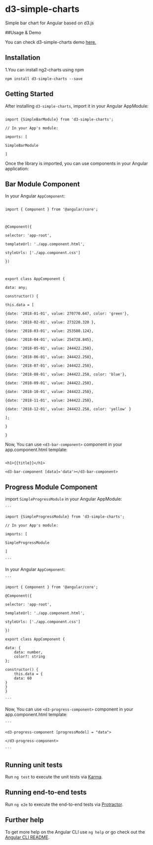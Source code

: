 
  

# d3-simple-charts

  

Simple bar chart for Angular based on d3.js

  

##Usage & Demo

  

You can check d3-simple-charts demo [here.](https://stackblitz.com/edit/angular-simple-d3-bar?file=src/app/module/bar/bar.component.html)

  

## Installation

  

1.You can install ng2-charts using npm

  

`npm install d3-simple-charts --save`

  

## Getting Started

  

After installing `d3-simple-charts`, import it in your Angular AppModule:

```

import {SimpleBarModule} from 'd3-simple-charts';

// In your App's module:

imports: [

SimpleBarModule

]

```

  

Once the library is imported, you can use components in your Angular application:

  

## Bar Module Component

  

In your Angular `AppComponent`:

```

import { Component } from '@angular/core';

  

@Component({

selector: 'app-root',

templateUrl: './app.component.html',

styleUrls: ['./app.component.css']

})

  

export class AppComponent {

data: any;

constructor() {

this.data = [

{date: '2018-01-01', value: 270770.647, color: 'green'},

{date: '2018-02-01', value: 273220.320 },

{date: '2018-03-01', value: 253580.124},

{date: '2018-04-01', value: 254728.845},

{date: '2018-05-01', value: 244422.258},

{date: '2018-06-01', value: 244422.258},

{date: '2018-07-01', value: 244422.258},

{date: '2018-08-01', value: 244422.258, color: 'blue'},

{date: '2018-09-01', value: 244422.258},

{date: '2018-10-01', value: 244422.258},

{date: '2018-11-01', value: 244422.258},

{date: '2018-12-01', value: 244422.258, color: 'yellow' }

];

}

}

```

Now, You can use `<d3-bar-component>` component in your app.component.html template:

  

```

<h1>{{title}}</h1>

<d3-bar-component [data]='data'></d3-bar-component>

```

## Progress Module Component

import `SimpleProgressModule` in your Angular AppModule:

    ```

    import {SimpleProgressModule} from 'd3-simple-charts';

    // In your App's module:

    imports: [

    SimpleProgressModule

    ]

    ```

In your Angular `AppComponent`:

    ```

    import { Component } from '@angular/core';

    @Component({

    selector: 'app-root',

    templateUrl: './app.component.html',

    styleUrls: ['./app.component.css']

    })

    export class AppComponent {

    data: {
        data: number,
        color?: string
    };

    constructor() {
        this.data = {
        data: 60
    }
    }
    }

    ```

Now, You can use `<d3-progress-component>` component in your app.component.html template:

  

    ```

    <d3-progress-component [progressModel] = "data">

    </d3-progress-component>

    ```

  

## Running unit tests

  

Run `ng test` to execute the unit tests via [Karma](https://karma-runner.github.io).

  

## Running end-to-end tests

  

Run `ng e2e` to execute the end-to-end tests via [Protractor](http://www.protractortest.org/).

  

## Further help

  

To get more help on the Angular CLI use `ng help` or go check out the [Angular CLI README](https://github.com/angular/angular-cli/blob/master/README.md).